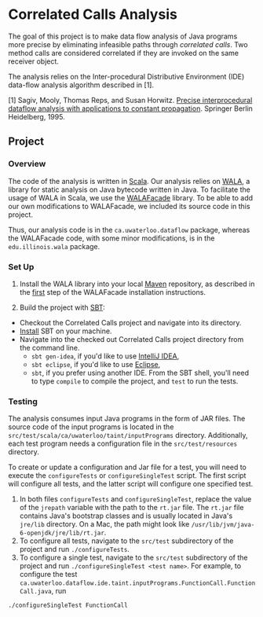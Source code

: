 # Correlated Calls Analysis

The goal of this project is to make data flow analysis of Java programs more precise by eliminating infeasible paths through *correlated calls*.
Two method calls are considered correlated if they are invoked on the same receiver object.

The analysis relies on the Inter-procedural Distributive Environment (IDE) data-flow analysis algorithm described in [1].

[1] Sagiv, Mooly, Thomas Reps, and Susan Horwitz. [Precise interprocedural dataflow analysis with applications to constant propagation](http://www.sciencedirect.com/science/article/pii/0304397596000722). Springer Berlin Heidelberg, 1995.

## Project

### Overview

The code of the analysis is written in [Scala](http://www.scala-lang.org/). Our analysis relies on [WALA](http://wala.sourceforge.net/wiki/index.php/Main_Page), a library for static analysis on Java bytecode written in Java. To facilitate the usage of WALA in Scala, we use the [WALAFacade](https://github.com/cos/WALAFacade) library. To be able to add our own modifications to WALAFacade, we included its source code in this project.

Thus, our analysis code is in the `ca.uwaterloo.dataflow` package, whereas the WALAFacade code, with some minor modifications, is in the `edu.illinois.wala` package.

### Set Up

1. Install the WALA library into your local [Maven](http://maven.apache.org/) repository, as described in the [first](https://github.com/cos/WALAFacade#steps) step of the WALAFacade installation instructions.

2. Build the project with [SBT](http://www.scala-sbt.org/): 
  - Checkout the Correlated Calls project and navigate into its directory.
  - [Install](http://www.scala-sbt.org/release/docs/Getting-Started/Setup) SBT on your machine.
  - Navigate into the checked out Correlated Calls project directory from the command line.
    - `sbt gen-idea`, if you'd like to use [IntelliJ IDEA](http://www.jetbrains.com/idea/),
    - `sbt eclipse`, if you'd like to use [Eclipse](http://www.eclipse.org/),
    - `sbt`, if you prefer using another IDE. From the SBT shell, you'll need to type `compile` to compile the project, and `test` to run the tests.

### Testing
The analysis consumes input Java programs in the form of JAR files. The source code of the input programs is located in the `src/test/scala/ca/uwaterloo/taint/inputPrograms` directory.
Additionally, each test program needs a configuration file in the `src/test/resources` directory.

To create or update a configuration and Jar file for a test, you will need to execute the `configureTests` or `configureSingleTest` script.
The first script will configure all tests, and the latter script will configure one specified test.

1. In both files `configureTests` and `configureSingleTest`, replace the value of the `jrepath` variable with the path to the `rt.jar` file.
The `rt.jar` file contains Java's bootstrap classes and is usually located in Java's `jre/lib` directory. On a Mac, the path might look like `/usr/lib/jvm/java-6-openjdk/jre/lib/rt.jar`.
2. To configure all tests, navigate to the `src/test` subdirectory of the project and run `./configureTests`.
3. To configure a single test, navigate to the `src/test` subdirectory of the project and run `./configureSingleTest <test name>`.
   For example, to configure the test `ca.uwaterloo.dataflow.ide.taint.inputPrograms.FunctionCall.FunctionCall.java`, run
```
./configureSingleTest FunctionCall
```
